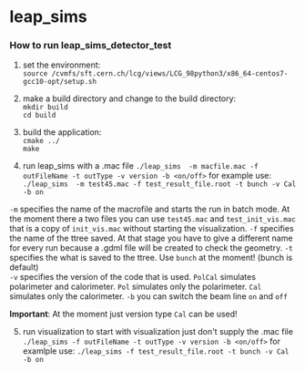 # leap_sims

### How to run leap_sims_detector_test
1.  set the environment:  
  `source /cvmfs/sft.cern.ch/lcg/views/LCG_98python3/x86_64-centos7-gcc10-opt/setup.sh`  

2.  make a build directory and change to the build directory:  
  `mkdir build`  
  `cd build`  

3. build the application:  
  `cmake ../`  
  `make`  
4. run leap_sims with a .mac file
  `./leap_sims  -m macfile.mac -f outFileName -t outType -v version -b <on/off>`
  for example use: `./leap_sims  -m test45.mac -f test_result_file.root -t bunch -v Cal -b on`

  `-m` specifies the name of the macrofile and starts the run in batch mode. At the moment there a two files you can use `test45.mac` and `test_init_vis.mac` that          is a copy of `init_vis.mac` without starting the visualization.
  `-f` specifies the name of the ttree saved. At that stage you have to give a different name for every run because a .gdml file will be created to check the              geometry. 
  `-t` specifies the what is saved to the ttree. Use `bunch` at the moment! (bunch is default)   
  `-v` specifies the version of the code that is used. `PolCal` simulates polarimeter and calorimeter. `Pol` simulates only the polarimeter. `Cal` simulates only          the calorimeter.
  `-b` you can switch the beam line `on` and `off`

  **Important**: At the moment just version type `Cal` can be used!

5. run visualization
  to start with visualization just don't supply the .mac file
  `./leap_sims -f outFileName -t outType -v version -b <on/off>`
  for examlple use: `./leap_sims -f test_result_file.root -t bunch -v Cal -b on`
